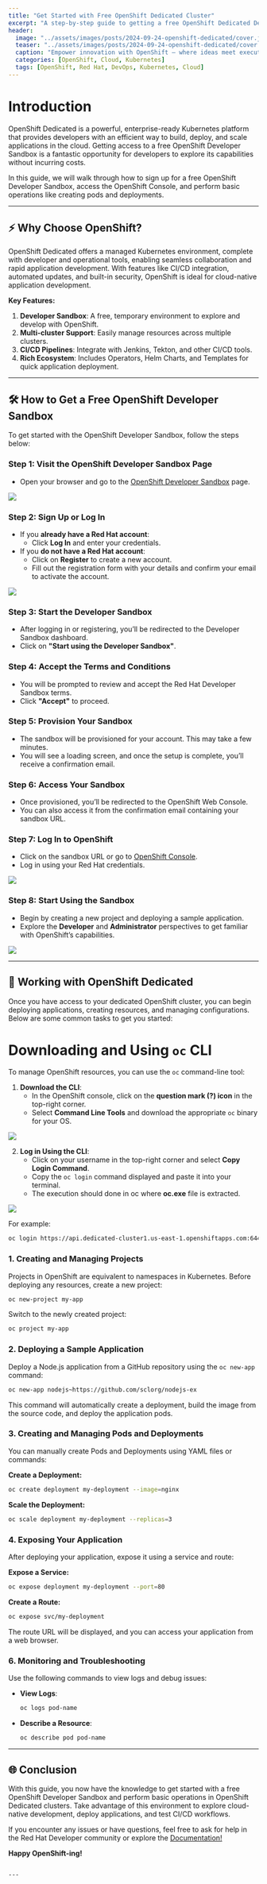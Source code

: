 ```yaml
---
title: "Get Started with Free OpenShift Dedicated Cluster"
excerpt: "A step-by-step guide to getting a free OpenShift Dedicated Developer Sandbox for learning and deploying cloud-native applications."
header:
  image: "../assets/images/posts/2024-09-24-openshift-dedicated/cover.jpg"
  teaser: "../assets/images/posts/2024-09-24-openshift-dedicated/cover.jpg"
  caption: "Empower innovation with OpenShift — where ideas meet execution. - Abdul Rahman"
  categories: [OpenShift, Cloud, Kubernetes]
  tags: [OpenShift, Red Hat, DevOps, Kubernetes, Cloud]
---
```


# Introduction

OpenShift Dedicated is a powerful, enterprise-ready Kubernetes platform that provides developers with an efficient way to build, deploy, and scale applications in the cloud. Getting access to a free OpenShift Developer Sandbox is a fantastic opportunity for developers to explore its capabilities without incurring costs.

In this guide, we will walk through how to sign up for a free OpenShift Developer Sandbox, access the OpenShift Console, and perform basic operations like creating pods and deployments.

---

## ⚡ Why Choose OpenShift?

OpenShift Dedicated offers a managed Kubernetes environment, complete with developer and operational tools, enabling seamless collaboration and rapid application development. With features like CI/CD integration, automated updates, and built-in security, OpenShift is ideal for cloud-native application development.

**Key Features:**
1. **Developer Sandbox**: A free, temporary environment to explore and develop with OpenShift.
2. **Multi-cluster Support**: Easily manage resources across multiple clusters.
3. **CI/CD Pipelines**: Integrate with Jenkins, Tekton, and other CI/CD tools.
4. **Rich Ecosystem**: Includes Operators, Helm Charts, and Templates for quick application deployment.

---

## 🛠️ How to Get a Free OpenShift Developer Sandbox

To get started with the OpenShift Developer Sandbox, follow the steps below:

### Step 1: Visit the OpenShift Developer Sandbox Page

- Open your browser and go to the [OpenShift Developer Sandbox](https://developers.redhat.com/developer-sandbox) page.

![](../assets/images/posts/2024-09-24-openshift-dedicated/2.jpg)

### Step 2: Sign Up or Log In

- If you **already have a Red Hat account**:
  - Click **Log In** and enter your credentials.
- If you **do not have a Red Hat account**:
  - Click on **Register** to create a new account.
  - Fill out the registration form with your details and confirm your email to activate the account.

![](../assets/images/posts/2024-09-24-openshift-dedicated/3.jpg)

### Step 3: Start the Developer Sandbox

- After logging in or registering, you’ll be redirected to the Developer Sandbox dashboard.
- Click on **"Start using the Developer Sandbox"**.

### Step 4: Accept the Terms and Conditions

- You will be prompted to review and accept the Red Hat Developer Sandbox terms.
- Click **"Accept"** to proceed.

### Step 5: Provision Your Sandbox

- The sandbox will be provisioned for your account. This may take a few minutes.
- You will see a loading screen, and once the setup is complete, you’ll receive a confirmation email.

### Step 6: Access Your Sandbox

- Once provisioned, you’ll be redirected to the OpenShift Web Console.
- You can also access it from the confirmation email containing your sandbox URL.

### Step 7: Log In to OpenShift

- Click on the sandbox URL or go to [OpenShift Console](https://console.redhat.com/openshift/sandbox).
- Log in using your Red Hat credentials.

![](../assets/images/posts/2024-09-24-openshift-dedicated/4.jpg)

### Step 8: Start Using the Sandbox

- Begin by creating a new project and deploying a sample application.
- Explore the **Developer** and **Administrator** perspectives to get familiar with OpenShift’s capabilities.

![](../assets/images/posts/2024-09-24-openshift-dedicated/5.jpg)

---

## 🚀 Working with OpenShift Dedicated

Once you have access to your dedicated OpenShift cluster, you can begin deploying applications, creating resources, and managing configurations. Below are some common tasks to get you started:

# **Downloading and Using `oc` CLI**

To manage OpenShift resources, you can use the `oc` command-line tool:

1. **Download the CLI**:
   - In the OpenShift console, click on the **question mark (?) icon** in the top-right corner.
   - Select **Command Line Tools** and download the appropriate `oc` binary for your OS.

![](../assets/images/posts/2024-09-24-openshift-dedicated/6.jpg)   

2. **Log in Using the CLI**:
   - Click on your username in the top-right corner and select **Copy Login Command**.
   - Copy the `oc login` command displayed and paste it into your terminal.
   - The execution should done in oc where **oc.exe** file is extracted.

![](../assets/images/posts/2024-09-24-openshift-dedicated/7.jpg)   

   For example:
   ```bash
   oc login https://api.dedicated-cluster1.us-east-1.openshiftapps.com:6443 --token=<your_token>
   ```

### 1. **Creating and Managing Projects**

Projects in OpenShift are equivalent to namespaces in Kubernetes. Before deploying any resources, create a new project:

```bash
oc new-project my-app
```

Switch to the newly created project:

```bash
oc project my-app
```

### 2. **Deploying a Sample Application**

Deploy a Node.js application from a GitHub repository using the `oc new-app` command:

```bash
oc new-app nodejs~https://github.com/sclorg/nodejs-ex
```

This command will automatically create a deployment, build the image from the source code, and deploy the application pods.

### 3. **Creating and Managing Pods and Deployments**

You can manually create Pods and Deployments using YAML files or commands:

**Create a Deployment:**

```bash
oc create deployment my-deployment --image=nginx
```

**Scale the Deployment:**

```bash
oc scale deployment my-deployment --replicas=3
```

### 4. **Exposing Your Application**

After deploying your application, expose it using a service and route:

**Expose a Service:**

```bash
oc expose deployment my-deployment --port=80
```

**Create a Route:**

```bash
oc expose svc/my-deployment
```

The route URL will be displayed, and you can access your application from a web browser.


### 6. **Monitoring and Troubleshooting**

Use the following commands to view logs and debug issues:

- **View Logs**:
  ```bash
  oc logs pod-name
  ```

- **Describe a Resource**:
  ```bash
  oc describe pod pod-name
  ```

---

## 🌐 Conclusion

With this guide, you now have the knowledge to get started with a free OpenShift Developer Sandbox and perform basic operations in OpenShift Dedicated clusters. Take advantage of this environment to explore cloud-native development, deploy applications, and test CI/CD workflows.

If you encounter any issues or have questions, feel free to ask for help in the Red Hat Developer community or explore the [Documentation!](https://docs.openshift.com/)

**Happy OpenShift-ing!**
```

---
